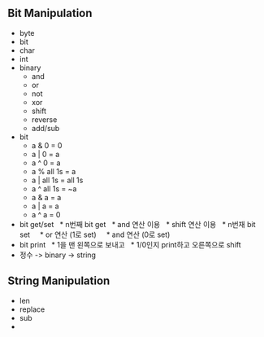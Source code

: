 ## Bit Manipulation
 * byte
 * bit
 * char
 * int 
 * binary
   * and
   * or
   * not
   * xor
   * shift
   * reverse
   * add/sub
 * bit 
   * a & 0 = 0
   * a | 0 = a
   * a ^ 0 = a
   * a % all 1s = a 
   * a | all 1s = all 1s
   * a ^ all 1s = ~a
   * a & a = a
   * a | a = a 
   * a ^ a = 0
 * bit get/set
   * n번째 bit get
     * and 연산 이용
     * shift 연산 이용
   * n번재 bit set
     * or 연산 (1로 set)
     * and 연산 (0로 set)
 * bit print
   * 1을 맨 왼쪽으로 보내고 
   * 1/0인지 print하고 오른쪽으로 shift
 * 정수 -> binary -> string

## String Manipulation
 * len
 * replace
 * sub
 * 
